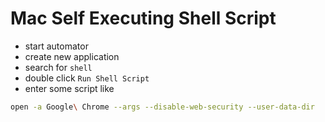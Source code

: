 # Mac Self Executing Shell Script

- start automator
- create new application
- search for `shell`
- double click `Run Shell Script`
- enter some script like

```bash
open -a Google\ Chrome --args --disable-web-security --user-data-dir
```
